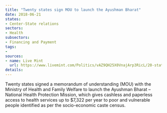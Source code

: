 ```yaml
---
title: "Twenty states sign MOU to launch the Ayushman Bharat"
date: 2018-06-21
states:
- Center-State relations
sectors:
- Health
subsectors:
- Financing and Payment
tags:
- 
sources:
- name: Live Mint
  url: https://www.livemint.com/Politics/vAZ9QH25X0VnajArp3RicL/20-states-sign-MoU-with-health-ministry-to-implement-Modicar.html
details:
---
```


Twenty states signed a memorandum of understanding (MOU) with the Ministry of Health and Family Welfare to launch the Ayushman Bharat – National Health Protection Mission, which gives cashless and paperless access to health services up to $7,322 per year to poor and vulnerable people identified as per the socio-economic caste census.
